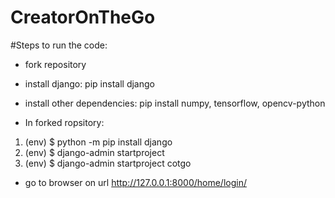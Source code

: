 # CreatorOnTheGo
#Steps to run the code:

- fork repository

- install django: pip install django

- install other dependencies: pip install numpy, tensorflow, opencv-python

- In forked ropsitory:
 
 1) (env) $ python -m pip install django
  2) (env) $ django-admin startproject <project-name>
 3)  (env) $ django-admin startproject cotgo
 
 - go to browser on url http://127.0.0.1:8000/home/login/
  
  

